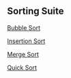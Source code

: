 ## Sorting Suite

[Bubble Sort](https://github.com/Maxscores/sorting-suite/blob/master/lib/bubble-sort.js)

[Insertion Sort](https://github.com/Maxscores/sorting-suite/blob/master/lib/insertion-sort.js)

[Merge Sort](https://github.com/Maxscores/sorting-suite/blob/master/lib/merge-sort.js)

[Quick Sort](https://github.com/Maxscores/sorting-suite/blob/master/lib/quick-sort.js)

